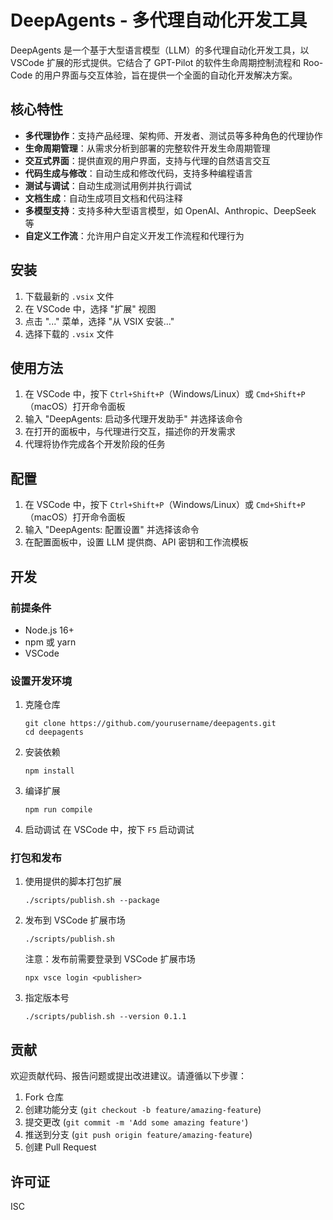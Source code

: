 # DeepAgents - 多代理自动化开发工具

DeepAgents 是一个基于大型语言模型（LLM）的多代理自动化开发工具，以 VSCode 扩展的形式提供。它结合了 GPT-Pilot 的软件生命周期控制流程和 Roo-Code 的用户界面与交互体验，旨在提供一个全面的自动化开发解决方案。

## 核心特性

- **多代理协作**：支持产品经理、架构师、开发者、测试员等多种角色的代理协作
- **生命周期管理**：从需求分析到部署的完整软件开发生命周期管理
- **交互式界面**：提供直观的用户界面，支持与代理的自然语言交互
- **代码生成与修改**：自动生成和修改代码，支持多种编程语言
- **测试与调试**：自动生成测试用例并执行调试
- **文档生成**：自动生成项目文档和代码注释
- **多模型支持**：支持多种大型语言模型，如 OpenAI、Anthropic、DeepSeek 等
- **自定义工作流**：允许用户自定义开发工作流程和代理行为

## 安装

1. 下载最新的 `.vsix` 文件
2. 在 VSCode 中，选择 "扩展" 视图
3. 点击 "..." 菜单，选择 "从 VSIX 安装..."
4. 选择下载的 `.vsix` 文件

## 使用方法

1. 在 VSCode 中，按下 `Ctrl+Shift+P`（Windows/Linux）或 `Cmd+Shift+P`（macOS）打开命令面板
2. 输入 "DeepAgents: 启动多代理开发助手" 并选择该命令
3. 在打开的面板中，与代理进行交互，描述你的开发需求
4. 代理将协作完成各个开发阶段的任务

## 配置

1. 在 VSCode 中，按下 `Ctrl+Shift+P`（Windows/Linux）或 `Cmd+Shift+P`（macOS）打开命令面板
2. 输入 "DeepAgents: 配置设置" 并选择该命令
3. 在配置面板中，设置 LLM 提供商、API 密钥和工作流模板

## 开发

### 前提条件

- Node.js 16+
- npm 或 yarn
- VSCode

### 设置开发环境

1. 克隆仓库
   ```
   git clone https://github.com/yourusername/deepagents.git
   cd deepagents
   ```

2. 安装依赖
   ```
   npm install
   ```

3. 编译扩展
   ```
   npm run compile
   ```

4. 启动调试
   在 VSCode 中，按下 `F5` 启动调试

### 打包和发布

1. 使用提供的脚本打包扩展
   ```
   ./scripts/publish.sh --package
   ```

2. 发布到 VSCode 扩展市场
   ```
   ./scripts/publish.sh
   ```

   注意：发布前需要登录到 VSCode 扩展市场
   ```
   npx vsce login <publisher>
   ```

3. 指定版本号
   ```
   ./scripts/publish.sh --version 0.1.1
   ```

## 贡献

欢迎贡献代码、报告问题或提出改进建议。请遵循以下步骤：

1. Fork 仓库
2. 创建功能分支 (`git checkout -b feature/amazing-feature`)
3. 提交更改 (`git commit -m 'Add some amazing feature'`)
4. 推送到分支 (`git push origin feature/amazing-feature`)
5. 创建 Pull Request

## 许可证

ISC